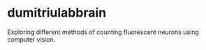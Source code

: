 # dumitriulabbrain
Exploring different methods of counting fluorescent neurons using computer vision.
